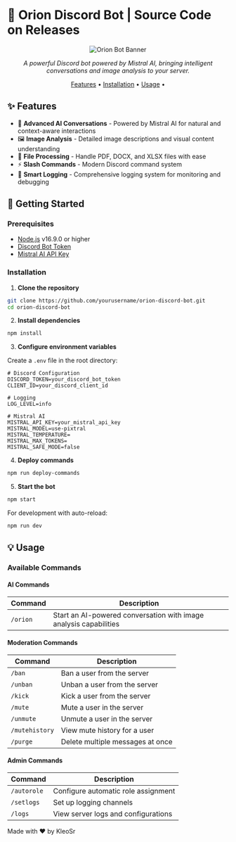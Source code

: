 # 🤖 Orion Discord Bot | Source Code on Releases

<div align="center">

![Orion Bot Banner](https://i.ibb.co/DW6MRff/0e288f8ba473130bcb190bdcb0ff93e9.png)

*A powerful Discord bot powered by Mistral AI, bringing intelligent conversations and image analysis to your server.*

[Features](#features) •
[Installation](#installation) •
[Usage](#usage) •

</div>

## ✨ Features

- 🧠 **Advanced AI Conversations** - Powered by Mistral AI for natural and context-aware interactions
- 🖼️ **Image Analysis** - Detailed image descriptions and visual content understanding
- 📄 **File Processing** - Handle PDF, DOCX, and XLSX files with ease
- ⚡ **Slash Commands** - Modern Discord command system
- 📝 **Smart Logging** - Comprehensive logging system for monitoring and debugging

## 🚀 Getting Started

### Prerequisites

- [Node.js](https://nodejs.org/) v16.9.0 or higher
- [Discord Bot Token](https://discord.com/developers/applications)
- [Mistral AI API Key](https://console.mistral.ai/)

### Installation

1. **Clone the repository**
```bash
git clone https://github.com/yourusername/orion-discord-bot.git
cd orion-discord-bot
```

2. **Install dependencies**
```bash
npm install
```

3. **Configure environment variables**
   
Create a `.env` file in the root directory:
```env
# Discord Configuration
DISCORD_TOKEN=your_discord_bot_token
CLIENT_ID=your_discord_client_id

# Logging
LOG_LEVEL=info

# Mistral AI
MISTRAL_API_KEY=your_mistral_api_key
MISTRAL_MODEL=use-pixtral
MISTRAL_TEMPERATURE=
MISTRAL_MAX_TOKENS=
MISTRAL_SAFE_MODE=false
```

4. **Deploy commands**
```bash
npm run deploy-commands
```

5. **Start the bot**
```bash
npm start
```

For development with auto-reload:
```bash
npm run dev
```

## 💡 Usage

### Available Commands

#### AI Commands
| Command | Description |
|---------|-------------|
| `/orion` | Start an AI-powered conversation with image analysis capabilities |

#### Moderation Commands
| Command | Description |
|---------|-------------|
| `/ban` | Ban a user from the server |
| `/unban` | Unban a user from the server |
| `/kick` | Kick a user from the server |
| `/mute` | Mute a user in the server |
| `/unmute` | Unmute a user in the server |
| `/mutehistory` | View mute history for a user |
| `/purge` | Delete multiple messages at once |

#### Admin Commands
| Command | Description |
|---------|-------------|
| `/autorole` | Configure automatic role assignment |
| `/setlogs` | Set up logging channels |
| `/logs` | View server logs and configurations |

Made with ❤️ by KleoSr
